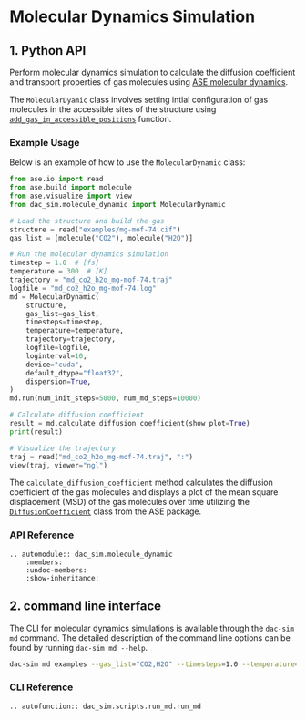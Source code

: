 # Molecular Dynamics Simulation

## 1. Python API

Perform molecular dynamics simulation to calculate the diffusion coefficient and transport properties of gas molecules using [ASE molecular dynamics](https://wiki.fysik.dtu.dk/ase/ase/md/md.html).

The `MolecularDyamic` class involves setting intial configuration of gas molecules in the accessible sites of the structure using [`add_gas_in_accessible_positions`](https://github.com/hspark1212/DAC-SIM/blob/57aad4f2122f30553d43adc4287453a0568b8023/dac_sim/grid.py#L11) function.

### Example Usage

Below is an example of how to use the `MolecularDynamic` class:

```python
from ase.io import read
from ase.build import molecule
from ase.visualize import view
from dac_sim.molecule_dynamic import MolecularDynamic

# Load the structure and build the gas
structure = read("examples/mg-mof-74.cif")
gas_list = [molecule("CO2"), molecule("H2O")]

# Run the molecular dynamics simulation
timestep = 1.0  # [fs]
temperature = 300  # [K]
trajectory = "md_co2_h2o_mg-mof-74.traj"
logfile = "md_co2_h2o_mg-mof-74.log"
md = MolecularDynamic(
    structure,
    gas_list=gas_list,
    timesteps=timestep,
    temperature=temperature,
    trajectory=trajectory,
    logfile=logfile,
    loginterval=10,
    device="cuda",
    default_dtype="float32",
    dispersion=True,
)
md.run(num_init_steps=5000, num_md_steps=10000)

# Calculate diffusion coefficient
result = md.calculate_diffusion_coefficient(show_plot=True)
print(result)

# Visualize the trajectory
traj = read("md_co2_h2o_mg-mof-74.traj", ":")
view(traj, viewer="ngl")
```

The `calculate_diffusion_coefficient` method calculates the diffusion coefficient of the gas molecules and displays a plot of the mean square displacement (MSD) of the gas molecules over time utilizing the [`DiffusionCoefficient`](https://wiki.fysik.dtu.dk/ase/_modules/ase/md/analysis.html#DiffusionCoefficient) class from the ASE package.

### API Reference

```{eval-rst}
.. automodule:: dac_sim.molecule_dynamic
    :members:
    :undoc-members:
    :show-inheritance:
```

## 2. command line interface

The CLI for molecular dynamics simulations is available through the `dac-sim md` command. The detailed description of the command line options can be found by running `dac-sim md --help`.

```bash
dac-sim md examples --gas_list="CO2,H2O" --timesteps=1.0 --temperature=300 --num_steps=1000 --save_dir=results
```

### CLI Reference

```{eval-rst}
.. autofunction:: dac_sim.scripts.run_md.run_md
```
